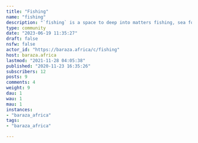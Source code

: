 ```yaml
---
title: "Fishing" 
name: "fishing"
description: "`fishing` is a space to deep into matters fishing, sea food production, and conservation. "
type: community
date: "2023-06-19 11:35:27"
draft: false
nsfw: false
actor_id: "https://baraza.africa/c/fishing"
host: baraza.africa
lastmod: "2021-11-28 04:05:38"
published: "2020-11-23 16:35:26"
subscribers: 12
posts: 9
comments: 4
weight: 9
dau: 1
wau: 1
mau: 1
instances:
- "baraza_africa"
tags: 
- "baraza_africa"

---
```

